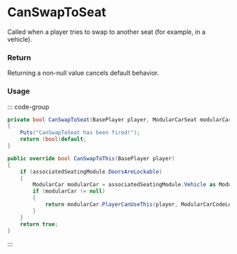 # CanSwapToSeat
<Badge type="info" text="Player"/><Badge type="danger" text="Carbon Compatible"/><Badge type="warning" text="Oxide Compatible"/>
Called when a player tries to swap to another seat (for example, in a vehicle).

### Return
Returning a non-null value cancels default behavior.

### Usage
::: code-group
```csharp [Example]
private bool CanSwapToSeat(BasePlayer player, ModularCarSeat modularCarSeat)
{
	Puts("CanSwapToSeat has been fired!");
	return (bool)default;
}
```
```csharp [Source — Assembly-CSharp @ ModularCarSeat]
public override bool CanSwapToThis(BasePlayer player)
{
	if (associatedSeatingModule.DoorsAreLockable)
	{
		ModularCar modularCar = associatedSeatingModule.Vehicle as ModularCar;
		if (modularCar != null)
		{
			return modularCar.PlayerCanUseThis(player, ModularCarCodeLock.LockType.Door);
		}
	}
	return true;
}

```
:::
